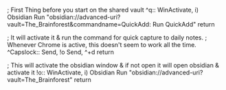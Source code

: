 ; First Thing before you start on the shared vault
^q::
WinActivate, i) Obsidian
Run "obsidian://advanced-uri?vault=The_Brainforest&commandname=QuickAdd: Run QuickAdd"
return


; It will activate it & run the command for quick capture to daily notes.
; Whenever Chrome is active, this doesn't seem to work all the time.
^Capslock::
Send, !o
Send, ^+d
return



; This will activate the obsidian window & if not open it will open obsidian & activate it
!o::
WinActivate, i) Obsidian
Run "obsidian://advanced-uri?vault=The_Brainforest"
return